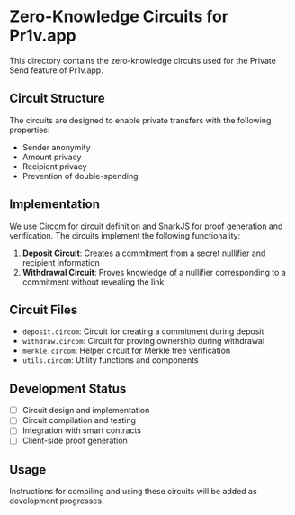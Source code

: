 # Zero-Knowledge Circuits for Pr1v.app

This directory contains the zero-knowledge circuits used for the Private Send feature of Pr1v.app.

## Circuit Structure

The circuits are designed to enable private transfers with the following properties:
- Sender anonymity
- Amount privacy
- Recipient privacy
- Prevention of double-spending

## Implementation

We use Circom for circuit definition and SnarkJS for proof generation and verification. The circuits implement the following functionality:

1. **Deposit Circuit**: Creates a commitment from a secret nullifier and recipient information
2. **Withdrawal Circuit**: Proves knowledge of a nullifier corresponding to a commitment without revealing the link

## Circuit Files

- `deposit.circom`: Circuit for creating a commitment during deposit
- `withdraw.circom`: Circuit for proving ownership during withdrawal
- `merkle.circom`: Helper circuit for Merkle tree verification
- `utils.circom`: Utility functions and components

## Development Status

- [ ] Circuit design and implementation
- [ ] Circuit compilation and testing
- [ ] Integration with smart contracts
- [ ] Client-side proof generation

## Usage

Instructions for compiling and using these circuits will be added as development progresses.
